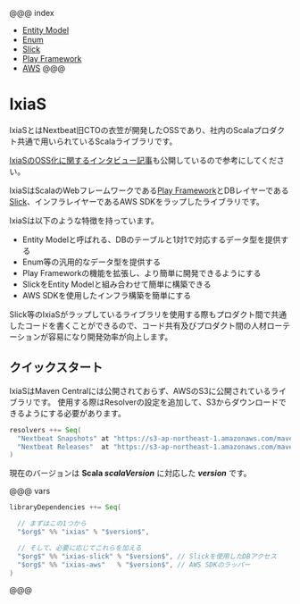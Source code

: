 @@@ index
 * [Entity Model](01-Entity-Model.md)
 * [Enum](02-Enum.md)
 * [Slick](03-Slick.md)
 * [Play Framework](./04-Play-Framework.md)
 * [AWS](./05-AWS.md)
@@@

# IxiaS

IxiaSとはNextbeat旧CTOの衣笠が開発したOSSであり、社内のScalaプロダクト共通で用いられているScalaライブラリです。

[IxiaSのOSS化に関するインタビュー記事](https://medium.com/nextbeat-engineering/%E9%96%8B%E7%99%BA%E8%80%85%E3%81%AFcto%E8%A1%A3%E7%AC%A0-%E3%83%97%E3%83%AD%E3%83%80%E3%82%AF%E3%83%88%E5%85%B1%E9%80%9A%E3%81%AEscala%E3%81%AE%E3%82%B3%E3%82%A2%E6%8A%80%E8%A1%93-ixias-%E3%82%92oss%E5%8C%96-3eb5c4ed66bf)も公開しているので参考にしてください。

IxiaSはScalaのWebフレームワークである[Play Framework](https://github.com/playframework/playframework)とDBレイヤーである[Slick](https://github.com/slick/slick)、インフラレイヤーであるAWS SDKをラップしたライブラリです。

IxiaSは以下のような特徴を持っています。

- Entity Modelと呼ばれる、DBのテーブルと1対1で対応するデータ型を提供する
- Enum等の汎用的なデータ型を提供する
- Play Frameworkの機能を拡張し、より簡単に開発できるようにする
- SlickをEntity Modelと組み合わせて簡単に構築できる
- AWS SDKを使用したインフラ構築を簡単にする

Slick等のIxiaSがラップしているライブラリを使用する際もプロダクト間で共通したコードを書くことができるので、コード共有及びプロダクト間の人材ローテーションが容易になり開発効率が向上します。

## クイックスタート

IxiaSはMaven Centralには公開されておらず、AWSのS3に公開されているライブラリです。
使用する際はResolverの設定を追加して、S3からダウンロードできるようにする必要があります。

```scala
resolvers ++= Seq(
  "Nextbeat Snapshots" at "https://s3-ap-northeast-1.amazonaws.com/maven.nextbeat.net/snapshots",
  "Nextbeat Releases"  at "https://s3-ap-northeast-1.amazonaws.com/maven.nextbeat.net/releases",
)
```

現在のバージョンは **Scala $scalaVersion$** に対応した **$version$** です。

@@@ vars
```scala
libraryDependencies ++= Seq(

  // まずはこの1つから
  "$org$" %% "ixias" % "$version$",

  // そして、必要に応じてこれらを加える
  "$org$" %% "ixias-slick" % "$version$", // Slickを使用したDBアクセス
  "$org$" %% "ixias-aws"   % "$version$", // AWS SDKのラッパー
)
```
@@@
